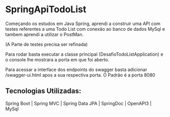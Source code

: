 # SpringApiTodoList
Começando os estudos em Java Spring, aprendi a construir uma API com testes referentes a uma Todo List com conexão ao banco de dados MySql e tambem aprendi a utilizar o PostMan.


(A Parte de testes precisa ser refinada)

Para rodar basta executar a classe principal (DesafioTodoListApplication) e o console lhe mostrara a porta em que foi aberto.

Para acessar a interface dos endpoints do swagger basta adicionar /swagger-ui.html apos a sua respectiva porta.
O Padrão é a porta 8080

## Tecnologias Utilizadas:
Spring Boot |
Spring MVC |
Spring Data JPA |
SpringDoc |
OpenAPI3 |
MySql
